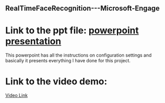 ## RealTimeFaceRecognition---Microsoft-Engage
# Link to the ppt file: [powerpoint presentation](https://iitgoffice-my.sharepoint.com/:p:/g/personal/g_ichchha_iitg_ac_in/EQkHuyj9yLlBqyU5NsLf16cBti0QZ-ik-dWzNSwFPuwCYA?e=0kqho6)
This powerpoint has all the instructions on configuration settings and basically it presents  everything I have done for this project.
# Link to the video demo: 
[Video Link](https://iitgoffice-my.sharepoint.com/:v:/g/personal/g_ichchha_iitg_ac_in/ETcVHoMJvxdDl72rUbfu-swBWFQ1Y_xbOVquvlGsVb7VOQ?e=hn52gi)
